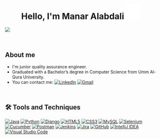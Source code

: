 <h1 align="center">Hello, I'm Manar Alabdali <img src="https://github.com/Kathryn-Jie/Kathryn-Jie/blob/main/wave.gif" width="50px"/></h1>

![](https://komarev.com/ghpvc/?username=manaralabdali&color=ff6e97&label=profile+views)

<br>
<h2>About me  </h2>

- I'm junior quality assurance engineer.
- Graduated with a Bachelor’s degree in Computer Science from Umm Al-Qura University.
- You can contact me: 
 [![LinkedIn](https://img.shields.io/badge/-Manar_Alabdali-%230077B5.svg?style=flat&logo=linkedin&logoColor=white)](https://www.linkedin.com/in/manaralabdali/)
 [![Gmail](https://img.shields.io/badge/manar6hmed@gmail.com-ff6e97?style=flat&logo=gmail&logoColor=white)](mailto:manar6hmed@gmail.com)

<br>
<h2>🛠️ Tools and Techniques</h2>



<a href="https://www.java.com/" title="Java"><img src="https://github.com/get-icon/geticon/raw/master/icons/java.svg" alt="Java" width="40px" height="40px"></a>
<a href="https://www.python.org/" title="Python"><img src="https://github.com/get-icon/geticon/raw/master/icons/python.svg" alt="Python" width="40px" height="40px"></a>
<a href="https://www.djangoproject.com/" title="Django"><img src="https://github.com/get-icon/geticon/raw/master/icons/django.svg" alt="Django" width="40px" height="40px"></a>
<a href="https://developer.mozilla.org/en-US/docs/Web/Guide/HTML/HTML5" title="HTML5"><img src="https://github.com/get-icon/geticon/raw/master/icons/html-5.svg" alt="HTML5" width="40px" height="40px"></a>
<a href="https://developer.mozilla.org/en-US/docs/Web/CSS" title="CSS3"><img src="https://github.com/get-icon/geticon/raw/master/icons/css-3.svg" alt="CSS3" width="40px" height="40px"></a>
<a href="https://www.mysql.com/" title="MySQL"><img src="https://github.com/get-icon/geticon/raw/master/icons/mysql.svg" alt="MySQL" width="40px" height="40px"></a>
<a href="https://www.selenium.dev/" title="Selenium"><img src="https://github.com/get-icon/geticon/raw/master/icons/selenium.svg" alt="Selenium" width="40px" height="40px"></a>
<a href="https://cucumber.io/" title="Cucumber"><img src="https://github.com/get-icon/geticon/raw/master/icons/cucumber.svg" alt="Cucumber" width="40px" height="40px"></a>
<a href="https://www.postman.com/" title="Postman"><img src="https://github.com/get-icon/geticon/raw/master/icons/postman.svg" alt="Postman" width="40px" height="40px"></a>
<a href="https://www.jenkins.io/" title="Jenkins"><img src="https://github.com/get-icon/geticon/raw/master/icons/jenkins.svg" alt="Jenkins" width="40px" height="40px"></a>
<a href="https://www.atlassian.com/software/jira" title="Jira"><img src="https://github.com/get-icon/geticon/raw/master/icons/jira.svg" alt="Jira" width="40px" height="40px"></a>
<a href="https://github.com/" title="GitHub"><img src="https://github.com/get-icon/geticon/raw/master/icons/github-icon.svg" alt="GitHub" width="40px" height="40px"></a>
<a href="https://www.jetbrains.com/idea/" title="IntelliJ IDEA"><img src="https://github.com/get-icon/geticon/raw/master/icons/intellij-idea.svg" alt="IntelliJ IDEA" width="40px" height="40px"></a>
<a href="https://code.visualstudio.com/" title="Visual Studio Code"><img src="https://github.com/get-icon/geticon/raw/master/icons/visual-studio-code.svg" alt="Visual Studio Code" width="40px" height="40px"></a>

